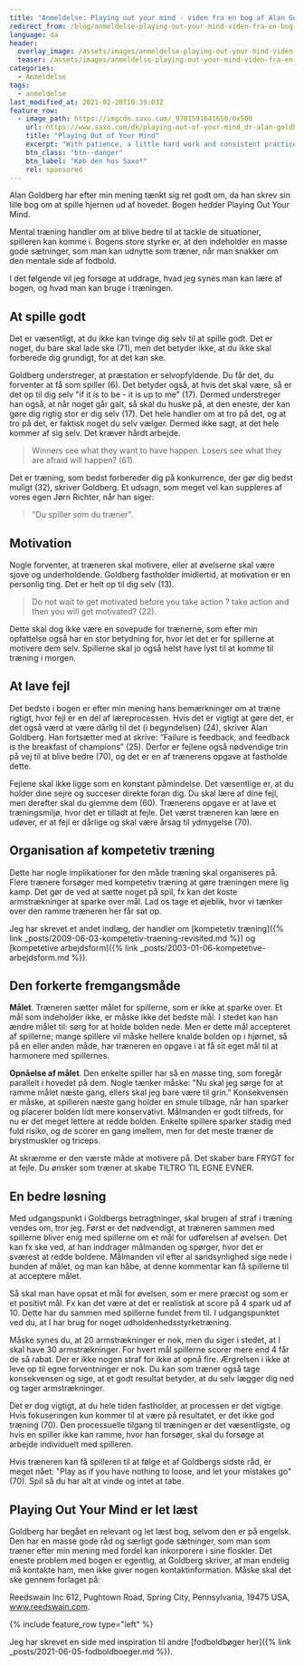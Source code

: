 ```yaml
---
title: "Anmeldelse: Playing out your mind - viden fra en bog af Alan Goldberg"
redirect_from: /blog/anmeldelse-playing-out-your-mind-viden-fra-en-bog-af-alan-goldberg
language: da
header:
  overlay_image: /assets/images/anmeldelse-playing-out-your-mind-viden-fra-en-bog-af-alan-goldberg.jpg
  teaser: /assets/images/anmeldelse-playing-out-your-mind-viden-fra-en-bog-af-alan-goldberg.jpg
categories:
  - Anmeldelse
tags:
  - anmeldelse
last_modified_at: 2021-02-20T10:39:03Z
feature_row:
  - image_path: https://imgcdn.saxo.com/_9781591641650/0x500
    url: https://www.saxo.com/dk/playing-out-of-your-mind_dr-alan-goldberg_paperback_9781591641650
    title: "Playing Out of Your Mind"
    excerpt: "With patience, a little hard work and consistent practice, you can train yourself to develop the mind of a champion. Mental toughness can be learned You can do it This book provides you with all the strategies you need to become a mentally tough soccer player."
    btn_class: "btn--danger"
    btn_label: "Køb den hos Saxo*"
    rel: sponsored
---
```


Alan Goldberg har efter min mening tænkt sig ret godt om, da han skrev sin lille bog om at spille hjernen ud af hovedet. Bogen hedder Playing Out Your Mind.

Mental træning handler om at blive bedre til at tackle de situationer, spilleren kan komme i. Bogens store styrke er, at den indeholder en masse gode sætninger, som man kan udnytte som træner, når man snakker om den mentale side af fodbold.

I det følgende vil jeg forsøge at uddrage, hvad jeg synes man kan lære af bogen, og hvad man kan bruge i træningen.

## At spille godt

Det er væsentligt, at du ikke kan tvinge dig selv til at spille godt. Det er noget, du bare skal lade ske (71), men det betyder ikke, at du ikke skal forberede dig grundigt, for at det kan ske.

Goldberg understreger, at præstation er selvopfyldende. Du får det, du forventer at få som spiller (6). Det betyder også, at hvis det skal være, så er det op til dig selv "if it is to be - it is up to me" (17). Dermed understreger han også, at når noget går galt, så skal du huske på, at den eneste, der kan gøre dig rigtig stor er dig selv (17). Det hele handler om at tro på det, og at tro på det, er faktisk noget du selv vælger. Dermed ikke sagt, at det hele kommer af sig selv. Det kræver hårdt arbejde.

> Winners see what they want to have happen. Losers see what they are afraid will happen? (61).

Det er træning, som bedst forbereder dig på konkurrence, der gør dig bedst muligt (32), skriver Goldberg. Et udsagn, som meget vel kan suppleres af vores egen Jørn Richter, når han siger: 

> "Du spiller som du træner".

## Motivation

Nogle forventer, at træneren skal motivere, eller at øvelserne skal være sjove og underholdende. Goldberg fastholder imidlertid, at motivation er en personlig ting. Det er helt op til dig selv (13).

> Do not wait to get motivated before you take action ? take action and then you will get motivated? (22).

Dette skal dog ikke være en sovepude for trænerne, som efter min opfattelse også har en stor betydning for, hvor let det er for spillerne at motivere dem selv. Spillerne skal jo også helst have lyst til at komme til træning i morgen.

## At lave fejl

Det bedste i bogen er efter min mening hans bemærkninger om at træne rigtigt, hvor fejl er en del af læreprocessen. Hvis det er vigtigt at gøre det, er det også værd at være dårlig til det (i begyndelsen) (24), skriver Alan Goldberg. Han fortsætter med at skrive: <q>Failure is feedback, and feedback is the breakfast of champions</q> (25). Derfor er fejlene også nødvendige trin på vej til at blive bedre (70), og det er en af trænerens opgave at fastholde dette.

Fejlene skal ikke ligge som en konstant påmindelse. Det væsentlige er, at du holder dine sejre og succeser direkte foran dig. Du skal lære af dine fejl, men derefter skal du glemme dem (60). Trænerens opgave er at lave et træningsmiljø, hvor det er tilladt at fejle. Det værst træneren kan lære en udøver, er at fejl er dårlige og skal være årsag til ydmygelse (70).

## Organisation af kompetetiv træning

Dette har nogle implikationer for den måde træning skal organiseres på. Flere trænere forsøger med kompetetiv træning at gøre træningen mere lig kamp. Det gør de ved at sætte noget på spil, fx kan det koste armstrækninger at sparke over mål. Lad os tage et øjeblik, hvor vi tænker over den ramme træneren her får sat op.

Jeg har skrevet et andet indlæg, der handler om [kompetetiv træning]({% link _posts/2009-06-03-kompetetiv-traening-revisited.md %}) og [kompetetive arbejdsform]({% link _posts/2003-01-06-kompetetive-arbejdsform.md %}).

## Den forkerte fremgangsmåde

**Målet**. Træneren sætter målet for spillerne, som er ikke at sparke over. Et mål som indeholder ikke, er måske ikke det bedste mål. I stedet kan han ændre målet til: sørg for at holde bolden nede. Men er dette mål accepteret af spillerne; mange spillere vil måske hellere knalde bolden op i hjørnet, så på en eller anden måde, har træneren en opgave i at få sit eget mål til at harmonere med spillernes.

**Opnåelse af målet**. Den enkelte spiller har så en masse ting, som foregår parallelt i hovedet på dem. Nogle tænker måske: "Nu skal jeg sørge for at ramme målet næste gang, ellers skal jeg bare være til grin." Konsekvensen er måske, at spilleren næste gang holder en smule tilbage, når han sparker og placerer bolden lidt mere konservativt. Målmanden er godt tilfreds, for nu er det meget lettere at redde bolden. Enkelte spillere sparker stadig med fuld risiko, og de scorer en gang imellem, men for det meste træner de brystmuskler og triceps.

At skræmme er den værste måde at motivere på. Det skaber bare FRYGT for at fejle. Du ønsker som træner at skabe TILTRO TIL EGNE EVNER.

## En bedre løsning

Med udgangspunkt i Goldbergs betragtninger, skal brugen af straf i træning vendes om, tror jeg. Først er det nødvendigt, at træneren sammen med spillerne bliver enig med spillerne om et mål for udførelsen af øvelsen. Det kan fx ske ved, at han inddrager målmanden og spørger, hvor det er sværest at redde boldene. Målmanden vil efter al sandsynlighed sige nede i bunden af målet, og man kan håbe, at denne kommentar kan få spillerne til at acceptere målet.

Så skal man have opsat et mål for øvelsen, som er mere præcist og som er et positivt mål. Fx kan det være at det er realistisk at score på 4 spark ud af 10. Dette har du sammen med spillerne fundet frem til. I udgangspunktet ved du, at I har brug for noget udholdenhedsstyrketræning.

Måske synes du, at 20 armstrækninger er nok, men du siger i stedet, at I skal have 30 armstrækninger. For hvert mål spillerne scorer mere end 4 får de så rabat. Der er ikke nogen straf for ikke at opnå fire. Ærgrelsen i ikke at leve op til egne forventninger er nok. Du kan som træner også tage konsekvensen og sige, at et godt resultat betyder, at du selv lægger dig ned og tager armstrækninger.

Det er dog vigtigt, at du hele tiden fastholder, at processen er det vigtige. Hvis fokuseringen kun kommer til at være på resultatet, er det ikke god træning (70). Den processuelle tilgang til træningen er det væsentligste, og hvis en spiller ikke kan ramme, hvor han forsøger, skal du forsøge at arbejde individuelt med spilleren.

Hvis træneren kan få spilleren til at følge et af Goldbergs sidste råd, er meget nået: "Play as if you have nothing to loose, and let your mistakes go" (70). Spil så du har alt at vinde og intet at tabe.

## Playing Out Your Mind er let læst

Goldberg har begået en relevant og let læst bog, selvom den er på engelsk. Den har en masse gode råd og særligt gode sætninger, som man som træner efter min mening med fordel kan inkorporere i sine floskler. Det eneste problem med bogen er egentlig, at Goldberg skriver, at man endelig må kontakte ham, men ikke giver nogen kontaktinformation. Måske skal det ske gennem forlaget på:

Reedswain Inc 612, Pughtown Road, Spring City, Pennsylvania, 19475 USA, www.reedswain.com.

{% include feature_row type="left" %}

Jeg har skrevet en side med inspiration til andre [fodboldbøger her]({% link _posts/2021-06-05-fodboldboeger.md %}).
